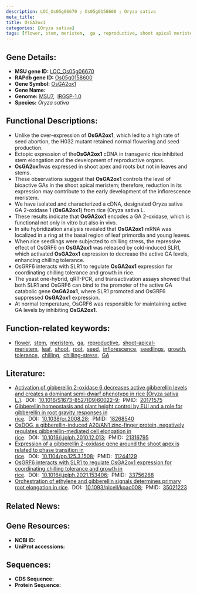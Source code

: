 ```yaml
---
description: LOC_Os05g06670 ; Os05g0158600 ; Oryza sativa
meta_title:
title: OsGA2ox1
categories: [Oryza sativa]
tags: [flower, stem, meristem,  ga , reproductive, shoot apical meristem, leaf, shoot, root, seed, inflorescence, seedlings, growth, tolerance, chilling, chilling stress, GA]
---
```


## Gene Details:
- **MSU gene ID:** [LOC_Os05g06670](http://rice.uga.edu/cgi-bin/ORF_infopage.cgi?orf=LOC_Os05g06670)  
- **RAPdb gene ID:** [Os05g0158600](https://rapdb.dna.affrc.go.jp/locus/?name=Os05g0158600)  
- **Gene Symbol:** <u>OsGA2ox1</u>
- **Gene Name:**
- **Genome:**  [MSU7](http://rice.uga.edu/),&nbsp;&nbsp;[IRGSP-1.0](https://rapdb.dna.affrc.go.jp/download/irgsp1.html)
- **Species:** *Oryza sativa*

## Functional Descriptions:
   - Unlike the over-expression of **OsGA2ox1**, which led to a high rate of seed abortion, the H032 mutant retained normal flowering and seed production.
   - Ectopic expression of the**OsGA2ox1** cDNA in transgenic rice inhibited stem elongation and the development of reproductive organs.
   - **OsGA2ox1**was expressed in shoot apex and roots but not in leaves and stems.
   - These observations suggest that **OsGA2ox1** controls the level of bioactive GAs in the shoot apical meristem; therefore, reduction in its expression may contribute to the early development of the inflorescence meristem.
   - We have isolated and characterized a cDNA, designated Oryza sativa GA 2-oxidase 1 (**OsGA2ox1**) from rice (Oryza sativa L.
   - These results indicate that **OsGA2ox1** encodes a GA 2-oxidase, which is functional not only in vitro but also in vivo.
   - In situ hybridization analysis revealed that **OsGA2ox1** mRNA was localized in a ring at the basal region of leaf primordia and young leaves.
   - When rice seedlings were subjected to chilling stress, the repressive effect of OsGRF6 on **OsGA2ox1** was released by cold-induced SLR1, which activated **OsGA2ox1** expression to decrease the active GA levels, enhancing chilling tolerance.
   - OsGRF6 interacts with SLR1 to regulate **OsGA2ox1** expression for coordinating chilling tolerance and growth in rice.
   - The yeast one-hybrid, qRT-PCR, and transactivation assays showed that both SLR1 and OsGRF6 can bind to the promoter of the active GA catabolic gene **OsGA2ox1**, where SLR1 promoted and OsGRF6 suppressed **OsGA2ox1** expression.
   - At normal temperature, OsGRF6 was responsible for maintaining active GA levels by inhibiting **OsGA2ox1**.

## Function-related keywords:
   - [flower](/tags/flower/),&nbsp;&nbsp;[stem](/tags/stem/),&nbsp;&nbsp;[meristem](/tags/meristem/),&nbsp;&nbsp;[ga](/tags/ga/),&nbsp;&nbsp;[reproductive](/tags/reproductive/),&nbsp;&nbsp;[shoot-apical-meristem](/tags/shoot-apical-meristem/),&nbsp;&nbsp;[leaf](/tags/leaf/),&nbsp;&nbsp;[shoot](/tags/shoot/),&nbsp;&nbsp;[root](/tags/root/),&nbsp;&nbsp;[seed](/tags/seed/),&nbsp;&nbsp;[inflorescence](/tags/inflorescence/),&nbsp;&nbsp;[seedlings](/tags/seedlings/),&nbsp;&nbsp;[growth](/tags/growth/),&nbsp;&nbsp;[tolerance](/tags/tolerance/),&nbsp;&nbsp;[chilling](/tags/chilling/),&nbsp;&nbsp;[chilling-stress](/tags/chilling-stress/),&nbsp;&nbsp;[GA](/tags/GA/)

## Literature:
   - [Activation of gibberellin 2-oxidase 6 decreases active gibberellin levels and creates a dominant semi-dwarf phenotype in rice (Oryza sativa L.)](https://www.doi.org/10.1016/S1673-8527(09)60022-9).&nbsp;&nbsp;DOI:&nbsp;&nbsp;[10.1016/S1673-8527(09)60022-9](https://www.doi.org/10.1016/S1673-8527(09)60022-9);&nbsp;&nbsp;PMID:&nbsp;&nbsp;[20171575](https://pubmed.ncbi.nlm.nih.gov/20171575/)
   - [Gibberellin homeostasis and plant height control by EUI and a role for gibberellin in root gravity responses in rice](https://www.doi.org/10.1038/cr.2008.28).&nbsp;&nbsp;DOI:&nbsp;&nbsp;[10.1038/cr.2008.28](https://www.doi.org/10.1038/cr.2008.28);&nbsp;&nbsp;PMID:&nbsp;&nbsp;[18268540](https://pubmed.ncbi.nlm.nih.gov/18268540/)
   - [OsDOG, a gibberellin-induced A20/AN1 zinc-finger protein, negatively regulates gibberellin-mediated cell elongation in rice](https://www.doi.org/10.1016/j.jplph.2010.12.013).&nbsp;&nbsp;DOI:&nbsp;&nbsp;[10.1016/j.jplph.2010.12.013](https://www.doi.org/10.1016/j.jplph.2010.12.013);&nbsp;&nbsp;PMID:&nbsp;&nbsp;[21316795](https://pubmed.ncbi.nlm.nih.gov/21316795/)
   - [Expression of a gibberellin 2-oxidase gene around the shoot apex is related to phase transition in rice](https://www.doi.org/10.1104/pp.125.3.1508).&nbsp;&nbsp;DOI:&nbsp;&nbsp;[10.1104/pp.125.3.1508](https://www.doi.org/10.1104/pp.125.3.1508);&nbsp;&nbsp;PMID:&nbsp;&nbsp;[11244129](https://pubmed.ncbi.nlm.nih.gov/11244129/)
   - [OsGRF6 interacts with SLR1 to regulate OsGA2ox1 expression for coordinating chilling tolerance and growth in rice](https://www.doi.org/10.1016/j.jplph.2021.153406).&nbsp;&nbsp;DOI:&nbsp;&nbsp;[10.1016/j.jplph.2021.153406](https://www.doi.org/10.1016/j.jplph.2021.153406);&nbsp;&nbsp;PMID:&nbsp;&nbsp;[33756268](https://pubmed.ncbi.nlm.nih.gov/33756268/)
   - [Orchestration of ethylene and gibberellin signals determines primary root elongation in rice](https://www.doi.org/10.1093/plcell/koac008).&nbsp;&nbsp;DOI:&nbsp;&nbsp;[10.1093/plcell/koac008](https://www.doi.org/10.1093/plcell/koac008);&nbsp;&nbsp;PMID:&nbsp;&nbsp;[35021223](https://pubmed.ncbi.nlm.nih.gov/35021223/)

## Related News:

## Gene Resources:
- **NCBI ID:**  []()
- **UniProt accessions:** [](https://www.uniprot.org/uniprotkb//entry)

## Sequences:
- **CDS Sequence:**
- **Protein Sequence:**
